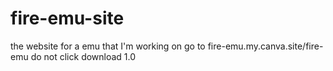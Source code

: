 # fire-emu-site
the website for a emu that I'm working on
go to fire-emu.my.canva.site/fire-emu do not click download 1.0
